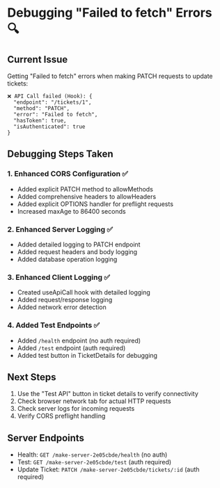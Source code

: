 # Debugging "Failed to fetch" Errors 🔍

## Current Issue
Getting "Failed to fetch" errors when making PATCH requests to update tickets:
```
❌ API Call failed (Hook): {
  "endpoint": "/tickets/1",
  "method": "PATCH", 
  "error": "Failed to fetch",
  "hasToken": true,
  "isAuthenticated": true
}
```

## Debugging Steps Taken

### 1. Enhanced CORS Configuration ✅
- Added explicit PATCH method to allowMethods
- Added comprehensive headers to allowHeaders
- Added explicit OPTIONS handler for preflight requests
- Increased maxAge to 86400 seconds

### 2. Enhanced Server Logging ✅
- Added detailed logging to PATCH endpoint
- Added request headers and body logging
- Added database operation logging

### 3. Enhanced Client Logging ✅
- Created useApiCall hook with detailed logging
- Added request/response logging
- Added network error detection

### 4. Added Test Endpoints ✅
- Added `/health` endpoint (no auth required)
- Added `/test` endpoint (auth required)
- Added test button in TicketDetails for debugging

## Next Steps
1. Use the "Test API" button in ticket details to verify connectivity
2. Check browser network tab for actual HTTP requests
3. Check server logs for incoming requests
4. Verify CORS preflight handling

## Server Endpoints
- Health: `GET /make-server-2e05cbde/health` (no auth)
- Test: `GET /make-server-2e05cbde/test` (auth required)
- Update Ticket: `PATCH /make-server-2e05cbde/tickets/:id` (auth required)